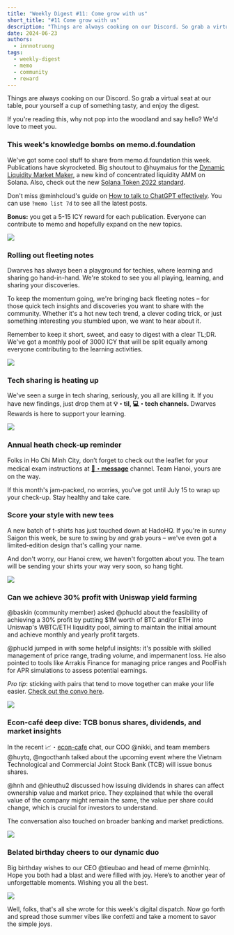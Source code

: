 ```yaml
---
title: "Weekly Digest #11: Come grow with us"
short_title: "#11 Come grow with us"
description: "Things are always cooking on our Discord. So grab a virtual seat at our table, pour yourself a cup of something tasty, and read the digest. If you're reading this, why not pop into the woodland and say hello? We'd love to meet you."
date: 2024-06-23
authors:
  - innnotruong
tags:
  - weekly-digest
  - memo
  - community
  - reward
---
```


Things are always cooking on our Discord. So grab a virtual seat at our table, pour yourself a cup of something tasty, and enjoy the digest.

If you're reading this, why not pop into the woodland and say hello? We'd love to meet you.

### This week's knowledge bombs on memo.d.foundation

We've got some cool stuff to share from memo.d.foundation this week. Publications have skyrocketed. Big shoutout to @huymaius for the [Dynamic Liquidity Market Maker](https://memo.d.foundation/playground/01_literature/dynamic-liquidity-market-a-new-form-of-concentrated-liquidity-amm-on-solana/), a new kind of concentrated liquidity AMM on Solana. Also, check out the new [Solana Token 2022 standard](https://memo.d.foundation/playground/01_literature/introduce-to-solana-token-2022-new-standard-to-create-a-token-in-solana/).

Don't miss @minhcloud's guide on [How to talk to ChatGPT effectively](https://memo.d.foundation/playground/00_fleeting/how-to-talk-to-chatgpt-effectively/). You can use `?memo list 7d` to see all the latest posts.

**Bonus:** you get a 5-15 ICY reward for each publication. Everyone can contribute to memo and hopefully expand on the new topics.

![](assets/11-come-grow-with-us-memo-publication.png)

### Rolling out fleeting notes

Dwarves has always been a playground for techies, where learning and sharing go hand-in-hand. We're stoked to see you all playing, learning, and sharing your discoveries.

To keep the momentum going, we're bringing back fleeting notes – for those quick tech insights and discoveries you want to share with the community. Whether it's a hot new tech trend, a clever coding trick, or just something interesting you stumbled upon, we want to hear about it.

Remember to keep it short, sweet, and easy to digest with a clear TL;DR. We've got a monthly pool of 3000 ICY that will be split equally among everyone contributing to the learning activities.

![](assets/11-come-grow-with-us-fleeting-note.png)

### Tech sharing is heating up

We've seen a surge in tech sharing, seriously, you all are killing it. If you have new findings, just drop them at **💡・til, 💻・tech channels.** Dwarves Rewards is here to support your learning.

![](assets/11-come-grow-with-us-reading.png)

### Annual heath check-up reminder

Folks in Ho Chi Minh City, don’t forget to check out the leaflet for your medical exam instructions at [**📌・message**](https://discord.com/channels/462663954813157376/1249591418746306570/1252160647983005706) channel. Team Hanoi, yours are on the way.

If this month's jam-packed, no worries, you've got until July 15 to wrap up your check-up. Stay healthy and take care.

### Score your style with new tees

A new batch of t-shirts has just touched down at HadoHQ. If you're in sunny Saigon this week, be sure to swing by and grab yours – we've even got a limited-edition design that's calling your name.

And don't worry, our Hanoi crew, we haven't forgotten about you. The team will be sending your shirts your way very soon, so hang tight.

![](assets/11-come-grow-with-us-tshirt.png)

### Can we achieve 30% profit with Uniswap yield farming

@baskin (community member) asked @phucld about the feasibility of achieving a 30% profit by putting $1M worth of BTC and/or ETH into Uniswap's WBTC/ETH liquidity pool, aiming to maintain the initial amount and achieve monthly and yearly profit targets.

@phucld jumped in with some helpful insights: it's possible with skilled management of price range, trading volume, and impermanent loss. He also pointed to tools like Arrakis Finance for managing price ranges and PoolFish for APR simulations to assess potential earnings.

_Pro tip_: sticking with pairs that tend to move together can make your life easier. [Check out the convo here](https://discord.com/channels/462663954813157376/1216788839880724562/1251504848583655515).

![](assets/11-come-grow-with-uniswap.png)

### Econ-café deep dive: TCB bonus shares, dividends, and market insights

In the recent 📈・[econ-cafe](https://discord.com/channels/462663954813157376/1216788839880724562/1252821854670946345) chat, our COO @nikki, and team members @huytq, @ngocthanh talked about the upcoming event where the Vietnam Technological and Commercial Joint Stock Bank (TCB) will issue bonus shares.

@hnh and @hieuthu2 discussed how issuing dividends in shares can affect ownership value and market price. They explained that while the overall value of the company might remain the same, the value per share could change, which is crucial for investors to understand.

The conversation also touched on broader banking and market predictions.

![](assets/11-come-grow-with-us-econ-cafe.png)

### Belated birthday cheers to our dynamic duo

Big birthday wishes to our CEO @tieubao and head of meme @minhlq. Hope you both had a blast and were filled with joy. Here’s to another year of unforgettable moments. Wishing you all the best.

![](assets/11-come-grow-with-us-birthday.png)

Well, folks, that's all she wrote for this week's digital dispatch. Now go forth and spread those summer vibes like confetti and take a moment to savor the simple joys.

